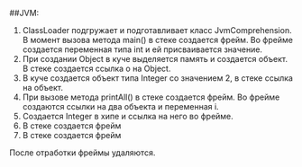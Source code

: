 

##JVM:

1. ClassLoader подгружает и подготавливает класс JvmComprehension. В момент вызова метода main() в стеке создается фрейм. Во фрейме создается переменная типа int и ей присваивается значение.
1. При создании Object в куче выделяется память и создается объект. В стеке создается ссылка o на Object.
1. В куче создается объект типа Integer со значением 2, в стеке ссылка на объект.
1. При вызове метода printAll() в стеке создается фрейм. Во фрейме создаются ссылки на два объекта и переменная i.
1. Создается Integer в хипе и ссылка на него во фрейме.
1. В стеке создается фрейм 
1. В стеке создается фрейм

После отработки фреймы удаляются.

